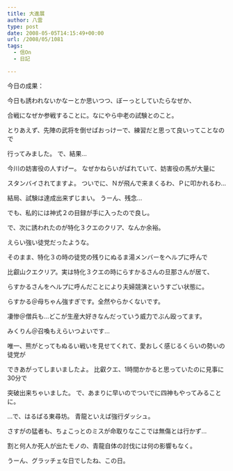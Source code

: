 ```yaml
---
title: 大進展
author: 八雲
type: post
date: 2008-05-05T14:15:49+00:00
url: /2008/05/1081
tags:
  - 信On
  - 日記

---
```

今日の成果：

今日も誘われないかなーとか思いつつ、ぼーっとしていたらなぜか、
  
合戦になぜか参戦することに。なにやら中老の試験とのこと。
  
とりあえず、先陣の武将を倒せばおっけーで、練習だと思って良いってことなので
  
行ってみました。 で、結果…
  
今川の妨害役の人すげー。 なぜかねらいがばれていて、妨害役の馬が大量に
  
スタンバイされてますよ。 ついでに、Ｎが飛んで来まくるわ、Ｐに叩かれるわ…
  
結局、試験は達成出来ずじまい。 うーん、残念…
  
でも、私的には神式２の目録が手に入ったので良し。

で、次に誘われたのが特化３クエのクリア、なんか余裕。
  
えらい強い徒党だったような。

そのまま、特化３の時の徒党の残りにぬるま湯メンバーをヘルプに呼んで
  
比叡山クエクリア。実は特化３クエの時にらすかるさんの旦那さんが居て、
  
らすかるさんをヘルプに呼んだことにより夫婦競演というすごい状態に。
  
らすかる＠母ちゃん強すぎです。全然やらかくないです。
  
凄惨＠僧兵も…どこが生産大好きなんだっていう威力でぶん殴ってます。
  
みくりん＠召喚もえらいつよいです…
  
唯一、熊がとってもぬるい戦いを見せてくれて、愛おしく感じるくらいの勢いの徒党が
  
できあがってしまいましたよ。 比叡クエ、1時間かかると思っていたのに見事に30分で
  
突破出来ちゃいました。 で、あまりに早いのでついでに四神もやってみることに。

…で、はるばる東尋坊。 青龍といえば強行ダッシュ。
  
さすがの猛者も、ちょこっとのミスが命取りなここでは無傷とは行かず…
  
割と何人か死人が出たモノの、青龍自体の討伐には何の影響もなく。

うーん、グラッチェな日でしたね、この日。
